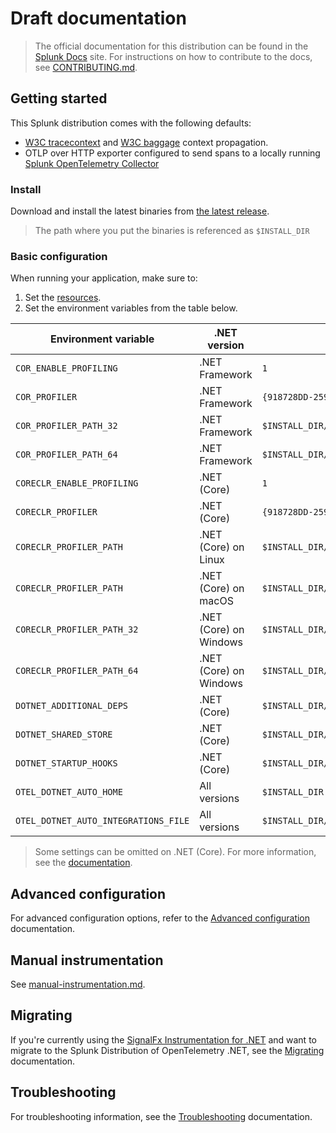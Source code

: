 # Draft documentation

> The official documentation for this distribution can be found in the
> [Splunk Docs](https://docs.splunk.com/Observability/gdi/get-data-in/application/dotnet/get-started.html)
> site.
> For instructions on how to contribute to the docs, see
> [CONTRIBUTING.md](../CONTRIBUTING.md#documentation).

## Getting started

This Splunk distribution comes with the following defaults:

- [W3C tracecontext](https://www.w3.org/TR/trace-context/) and
  [W3C baggage](https://www.w3.org/TR/baggage/) context propagation.
- OTLP over HTTP exporter configured to send spans to a locally running [Splunk OpenTelemetry
  Collector](https://github.com/signalfx/splunk-otel-collector)

### Install

Download and install the latest binaries from
[the latest release](https://github.com/signalfx/splunk-otel-dotnet/releases/latest).

> The path where you put the binaries is referenced as `$INSTALL_DIR`

### Basic configuration

When running your application, make sure to:

1. Set the [resources](https://github.com/open-telemetry/opentelemetry-dotnet-instrumentation/blob/v0.3.1-beta.1/docs/config.md#resources).
1. Set the environment variables from the table below.

| Environment variable                 | .NET version           | Value                                                                          |
|--------------------------------------|------------------------|--------------------------------------------------------------------------------|
| `COR_ENABLE_PROFILING`               | .NET Framework         | `1`                                                                            |
| `COR_PROFILER`                       | .NET Framework         | `{918728DD-259F-4A6A-AC2B-B85E1B658318}`                                       |
| `COR_PROFILER_PATH_32`               | .NET Framework         | `$INSTALL_DIR/win-x86/OpenTelemetry.AutoInstrumentation.Native.dll`            |
| `COR_PROFILER_PATH_64`               | .NET Framework         | `$INSTALL_DIR/win-x64/OpenTelemetry.AutoInstrumentation.Native.dll`            |
| `CORECLR_ENABLE_PROFILING`           | .NET (Core)            | `1`                                                                            |
| `CORECLR_PROFILER`                   | .NET (Core)            | `{918728DD-259F-4A6A-AC2B-B85E1B658318}`                                       |
| `CORECLR_PROFILER_PATH`              | .NET (Core) on Linux   | `$INSTALL_DIR/OpenTelemetry.AutoInstrumentation.Native.so`                     |
| `CORECLR_PROFILER_PATH`              | .NET (Core) on macOS   | `$INSTALL_DIR/OpenTelemetry.AutoInstrumentation.Native.dylib`                  |
| `CORECLR_PROFILER_PATH_32`           | .NET (Core) on Windows | `$INSTALL_DIR/win-x86/OpenTelemetry.AutoInstrumentation.Native.dll`            |
| `CORECLR_PROFILER_PATH_64`           | .NET (Core) on Windows | `$INSTALL_DIR/win-x64/OpenTelemetry.AutoInstrumentation.Native.dll`            |
| `DOTNET_ADDITIONAL_DEPS`             | .NET (Core)            | `$INSTALL_DIR/AdditionalDeps`                                                  |
| `DOTNET_SHARED_STORE`                | .NET (Core)            | `$INSTALL_DIR/store`                                                           |
| `DOTNET_STARTUP_HOOKS`               | .NET (Core)            | `$INSTALL_DIR/netcoreapp3.1/OpenTelemetry.AutoInstrumentation.StartupHook.dll` |
| `OTEL_DOTNET_AUTO_HOME`              | All versions           | `$INSTALL_DIR`                                                                 |
| `OTEL_DOTNET_AUTO_INTEGRATIONS_FILE` | All versions           | `$INSTALL_DIR/integrations.json`                                               |

> Some settings can be omitted on .NET (Core). For more information, see the [documentation](https://github.com/open-telemetry/opentelemetry-dotnet-instrumentation/blob/v0.3.1-beta.1/docs/config.md#net-clr-profiler).

## Advanced configuration

For advanced configuration options, refer to
the [Advanced configuration](advanced-config.md) documentation.

## Manual instrumentation

See [manual-instrumentation.md](https://github.com/open-telemetry/opentelemetry-dotnet-instrumentation/blob/v0.3.1-beta.1/docs/manual-instrumentation.md).

## Migrating

If you're currently using the [SignalFx Instrumentation for .NET](https://github.com/signalfx/signalfx-dotnet-tracing)
and want to migrate to the Splunk Distribution of OpenTelemetry .NET,
see the [Migrating](migrating.md) documentation.

## Troubleshooting

For troubleshooting information, see the
[Troubleshooting](troubleshooting.md) documentation.

